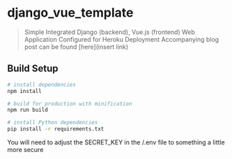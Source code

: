 # django_vue_template

> Simple Integrated Django (backend), Vue.js (frontend) Web Application Configured for Heroku Deployment
> Accompanying blog post can be found [here](insert link)


## Build Setup

``` bash
# install dependencies
npm install

# build for production with minification
npm run build

# install Python dependencies
pip install -r requirements.txt
```
You will need to adjust the SECRET_KEY in the /.env file to something a little more secure
